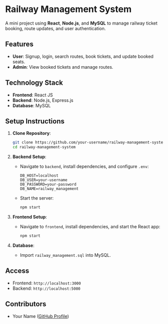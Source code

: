 # Railway Management System

A mini project using **React**, **Node.js**, and **MySQL** to manage railway ticket booking, route updates, and user authentication.

## Features
- **User**: Signup, login, search routes, book tickets, and update booked seats.
- **Admin**: View booked tickets and manage routes.

## Technology Stack
- **Frontend**: React JS
- **Backend**: Node.js, Express.js
- **Database**: MySQL

## Setup Instructions

1. **Clone Repository**:
   ```bash
   git clone https://github.com/your-username/railway-management-system.git
   cd railway-management-system
   ```

2. **Backend Setup**:
   - Navigate to `backend`, install dependencies, and configure `.env`:
     ```env
     DB_HOST=localhost
     DB_USER=your-username
     DB_PASSWORD=your-password
     DB_NAME=railway_management
     ```
   - Start the server:
     ```bash
     npm start
     ```

3. **Frontend Setup**:
   - Navigate to `frontend`, install dependencies, and start the React app:
     ```bash
     npm start
     ```

4. **Database**:
   - Import `railway_management.sql` into MySQL.

## Access
- Frontend: `http://localhost:3000`
- Backend: `http://localhost:5000`

## Contributors
- Your Name ([GitHub Profile](https://github.com/your-username))
